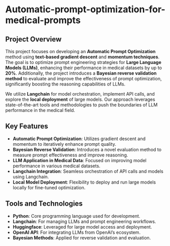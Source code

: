 # Automatic-prompt-optimization-for-medical-prompts


## Project Overview

This project focuses on developing an **Automatic Prompt Optimization** method using **text-based gradient descent** and **momentum techniques**. The goal is to optimize prompt engineering strategies for **Large Language Models (LLMs)**, enhancing their performance in medical datasets by up to **20%**. Additionally, the project introduces a **Bayesian reverse validation method** to evaluate and improve the effectiveness of prompt optimization, significantly boosting the reasoning capabilities of LLMs.

We utilize **Langchain** for model orchestration, implement API calls, and explore the **local deployment** of large models. Our approach leverages state-of-the-art tools and methodologies to push the boundaries of LLM performance in the medical field.

## Key Features
- **Automatic Prompt Optimization**: Utilizes gradient descent and momentum to iteratively enhance prompt quality.
- **Bayesian Reverse Validation**: Introduces a novel evaluation method to measure prompt effectiveness and improve reasoning.
- **LLM Application in Medical Data**: Focused on improving model performance in various medical datasets.
- **Langchain Integration**: Seamless orchestration of API calls and models using Langchain.
- **Local Model Deployment**: Flexibility to deploy and run large models locally for fine-tuned optimization.
  
## Tools and Technologies
- **Python**: Core programming language used for development.
- **Langchain**: For managing LLMs and prompt engineering workflows.
- **Huggingface**: Leveraged for large model access and deployment.
- **OpenAI API**: For integrating LLMs from OpenAI’s ecosystem.
- **Bayesian Methods**: Applied for reverse validation and evaluation.


   
